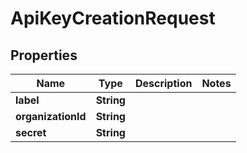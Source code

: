 
# ApiKeyCreationRequest

## Properties
Name | Type | Description | Notes
------------ | ------------- | ------------- | -------------
**label** | **String** |  | 
**organizationId** | **String** |  | 
**secret** | **String** |  | 



